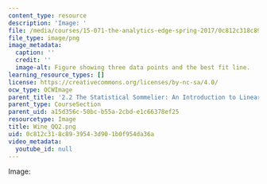 ```yaml
---
content_type: resource
description: 'Image: '
file: /media/courses/15-071-the-analytics-edge-spring-2017/0c812c318c8939543d901b0f954da36a_Wine_QQ2.png
file_type: image/png
image_metadata:
  caption: ''
  credit: ''
  image-alt: Figure showing three data points and the best fit line.
learning_resource_types: []
license: https://creativecommons.org/licenses/by-nc-sa/4.0/
ocw_type: OCWImage
parent_title: '2.2 The Statistical Sommelier: An Introduction to Linear Regression'
parent_type: CourseSection
parent_uid: a15d356c-50bc-b55a-2cbd-e1c66378ef25
resourcetype: Image
title: Wine_QQ2.png
uid: 0c812c31-8c89-3954-3d90-1b0f954da36a
video_metadata:
  youtube_id: null
---
```

Image: 